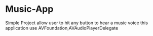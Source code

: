 # Music-App
Simple Project allow user to hit any button to hear a music voice 
this application use AVFoundation,AVAudioPlayerDelegate
